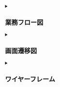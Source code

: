 <details>

<summary><h2>業務フロー図</h2></summary>


- MVP（Minimum Viable Product）版

![業務フロー図MVP版](images/flow_chart.png)

</details>

<details>

<summary><h2>画面遷移図</h2></summary>

- MVP（Minimum Viable Product）版

![画面遷移図](images/screen_transition.png)

</details>

<details>

<summary><h2>ワイヤーフレーム</h2></summary>

- MVP（Minimum Viable Product）版

<details>
<summary><h3>ログイン画面</h3></summary>

![ログイン画面](images/login.png)

</details>

<details>
<summary><h3>定型文・送信パターン一覧画面</h3></summary>

![定型文・送信パターン一覧画面](images/message_list.png)

</details>

<details>
    
<summary><h3>定型文新規作成画面</h3></summary>

![定型文新規作成画面](images/create_sentence.png)

</details>

<details>

<summary><h3>定型文編集画面</h3></summary>

![定型文編集画面](images/update_sentence.png)

</details>

<details>

<summary><h3>送信パターン新規作成画面</h3></summary>

![送信パターン新規作成画面](images/create_transmission_pattern.png)

</details>

<details>
    
<summary><h3>送信パターン編集作成画面</h3></summary>

![送信パターン編集画面](images/update_transmission_pattern.png)

</details>


</details>

